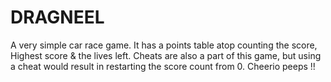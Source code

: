 # DRAGNEEL
A very simple car race game. 
It has a points table atop counting the score, Highest score & the lives left.
Cheats are also a part of this game, but using a cheat would result in restarting the score count from 0.
Cheerio peeps !!
